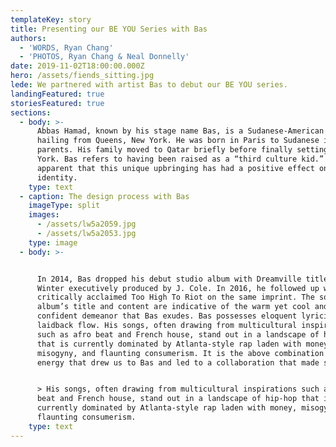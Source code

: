 ```yaml
---
templateKey: story
title: Presenting our BE YOU Series with Bas
authors:
  - 'WORDS, Ryan Chang'
  - 'PHOTOS, Ryan Chang & Neal Donnelly'
date: 2019-11-02T18:00:00.000Z
hero: /assets/fiends_sitting.jpg
lede: We partnered with artist Bas to debut our BE YOU series.
landingFeatured: true
storiesFeatured: true
sections:
  - body: >-
      Abbas Hamad, known by his stage name Bas, is a Sudanese-American rapper
      hailing from Queens, New York. He was born in Paris to Sudanese immigrant
      parents. His family moved to Qatar briefly before finally setting in New
      York. Bas refers to having been raised as a “third culture kid.” It is
      apparent that this unique upbringing has had a positive effect on his
      identity.
    type: text
  - caption: The design process with Bas
    imageType: split
    images:
      - /assets/lw5a2059.jpg
      - /assets/lw5a2053.jpg
    type: image
  - body: >-


      In 2014, Bas dropped his debut studio album with Dreamville titled Last
      Winter executively produced by J. Cole. In 2016, he followed up with
      critically acclaimed Too High To Riot on the same imprint. The sophomore
      album’s title and content are indicative of the warm yet cool and
      confident demeanor that Bas exudes. Bas possesses eloquent lyricism with a
      laidback flow. His songs, often drawing from multicultural inspirations
      such as afro beat and French house, stand out in a landscape of hip-hop
      that is currently dominated by Atlanta-style rap laden with money,
      misogyny, and flaunting consumerism. It is the above combination of good
      energy that drew us to Bas and led to a collaboration that made sense.


      > His songs, often drawing from multicultural inspirations such as afro
      beat and French house, stand out in a landscape of hip-hop that is
      currently dominated by Atlanta-style rap laden with money, misogyny, and
      flaunting consumerism.
    type: text
---
```


